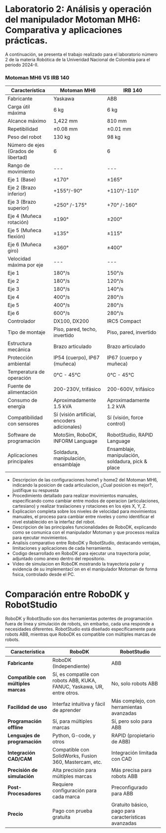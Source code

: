# Laboratorio 2: Análisis y operación del manipulador Motoman MH6: Comparativa y aplicaciones prácticas.

A continuación, se presenta el trabajo realizado para el laboratorio número 2 de la materia Robótica de la Univeridad Nacional de Colombia para el periodo 2024-II.

### Motoman MH6 VS IRB 140
  
|	Característica	|	Motoman MH6	|	IRB 140	|
|	 ---	|	 ---	|	 ---	|
|	Fabricante	|	Yaskawa	|	ABB	|
|	Carga útil máxima	|	6 kg	|	6 kg	|
|	Alcance máximo	|	1,422 mm	|	810 mm	|
|	Repetibilidad	|	±0.08 mm	|	±0.01 mm	|
|	Peso del robot	|	130 kg	|	98 kg	|
|	Número de ejes (Grados de libertad)	|	6	|	6	|
|	Rango de movimiento	|	---	| ---	|
|	Eje 1 (Base)	|	±170°	|	±165°	|
|	Eje 2 (Brazo inferior)	|	+155°/-90°	|	+110°/-110°	|
|	Eje 3 (Brazo superior)	|	+250° /-175°	|	+70° /-160°	|
|	Eje 4 (Muñeca rotación)	|	±190°	|	±200°	|
|	Eje 5 (Muñeca flexión)	|	±135°	|	±115°	|
|	Eje 6 (Muñeca giro)	|	±360°	|	±400°	|
|	Velocidad máxima por eje	| ---	|	---	|
|	Eje 1	|	180°/s	|	150°/s	|
|	Eje 2	|	180°/s	|	120°/s	|
|	Eje 3	|	180°/s	|	140°/s	|
|	Eje 4	|	400°/s	|	280°/s	|
|	Eje 5	|	400°/s	|	280°/s	|
|	Eje 6	|	600°/s	|	280°/s	|
|	Controlador	|	DX100, DX200	|	IRC5 Compact	|
|	Tipo de montaje	|	Piso, pared, techo, invertido	|	Piso, pared, invertido	|
|	Estructura mecánica	|	Brazo articulado	|	Brazo articulado	|
|	Protección ambiental	|	IP54 (cuerpo), IP67 (muñeca)	|	IP67 (cuerpo y muñeca)	|
|	Temperatura de operación	|	0°C - 45°C	|	0°C - 45°C	|
|	Fuente de alimentación	|	200-230V, trifásico	|	200-600V, trifásico	|
|	Consumo de energía	|	Aproximadamente 1.5 kVA	|	Aproximadamente 1.2 kVA	|
|	Compatibilidad con sensores	|	Sí (visión artificial, encoders adicionales)	|	Sí (visión, force control)	|
|	Software de programación	|	MotoSim, RoboDK, INFORM Language	|	RobotStudio, RAPID Language	|
|	Aplicaciones principales	|	Soldadura, manipulación, ensamblaje	|	Ensamblaje, manipulación, soldadura, pick & place	|

<ul>  
<li> Descripcion de las configuraciones home1 y home2 del Motoman MH6, indicando la posicion de cada articulacion, ¿Cual posicion es mejor?, justifique su respuesta
<li> Procedimiento detallado para realizar movimientos manuales, especificando como cambiar entre modos de operacion (articulaciones, cartesiano) y realizar traslaciones y rotaciones en los ejes X, Y, Z.
<li> Explicacion completa sobre los niveles de velocidad para movimientos manuales, el proceso para cambiar entre niveles y como identificar el nivel establecido en la interfaz del robot.
<li> Descripcion de las principales funcionalidades de RoboDK, explicando como se comunica con el manipulador Motoman y que procesos realiza para ejecutar movimientos.
<li> Analisis comparativo entre RoboDK y RobotStudio, destacando ventajas, limitaciones y aplicaciones de cada herramienta.
<li> Codigo desarrollado en RoboDK para ejecutar una trayectoria polar, adjuntado como anexo dentro del repositorio.
<li> Video de simulacion en RoboDK mostrando la trayectoria polar y evidencia de su implementaci´on en el manipulador Motoman de forma fısica, controlado desde el PC.
</ul>

# Comparación entre RoboDK y RobotStudio
RoboDK y RobotStudio son dos herramientas potentes de programación fuera de linea y simulación de robots, sin embarbo, cada una responde a necesidades diferentes. RobotStudio está diseñado específicamente para robots ABB, mientras que RoboDK es compatible con múltiples marcas de robots.

| Característica         | RoboDK                          | RobotStudio          |
|------------------------|--------------------------------|----------------------|
| **Fabricante**        | RoboDK (Independiente)         | ABB                  |
| **Compatible con múltiples marcas** | Sí, es compatile con robots ABB, KUKA, FANUC, Yaskawa, UR, entre otros. | No, solo robots ABB  |
| **Facilidad de uso**  | Interfaz intuitiva y fácil de aprender | Más complejo, con herramientas avanzadas |
| **Programación offline** | Sí, para múltiples marcas | Sí, pero solo para ABB |
| **Lenguajes de programación** | Python, G-code, y otros | RAPID (propietario de ABB) |
| **Integración CAD/CAM** | Compatible con SolidWorks, Fusion 360, Mastercam, etc. | Integración limitada con CAD |
| **Precisión de simulación** | Alta precisión para múltiples marcas | Más precisa para robots ABB |
| **Post-Procesadores** | Requiere configuración para cada marca | Preconfigurado para ABB |
| **Precio**           | Pago con prueba gratuita      | Gratuito básico, pago para características avanzadas |
